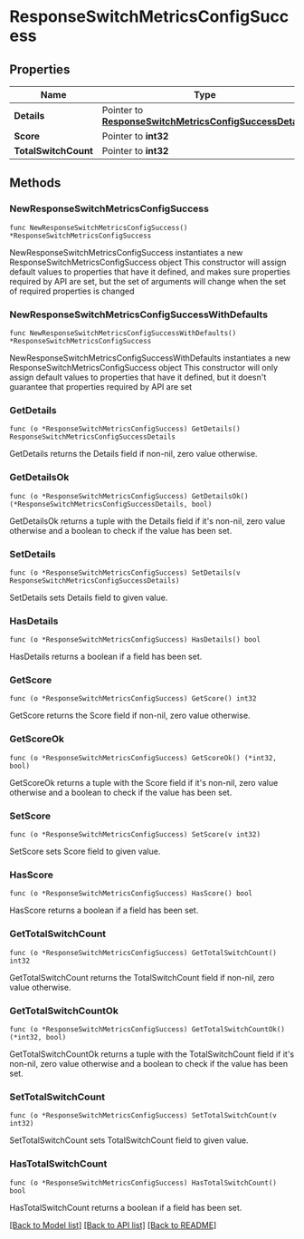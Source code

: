 # ResponseSwitchMetricsConfigSuccess

## Properties

Name | Type | Description | Notes
------------ | ------------- | ------------- | -------------
**Details** | Pointer to [**ResponseSwitchMetricsConfigSuccessDetails**](ResponseSwitchMetricsConfigSuccessDetails.md) |  | [optional] 
**Score** | Pointer to **int32** |  | [optional] 
**TotalSwitchCount** | Pointer to **int32** |  | [optional] 

## Methods

### NewResponseSwitchMetricsConfigSuccess

`func NewResponseSwitchMetricsConfigSuccess() *ResponseSwitchMetricsConfigSuccess`

NewResponseSwitchMetricsConfigSuccess instantiates a new ResponseSwitchMetricsConfigSuccess object
This constructor will assign default values to properties that have it defined,
and makes sure properties required by API are set, but the set of arguments
will change when the set of required properties is changed

### NewResponseSwitchMetricsConfigSuccessWithDefaults

`func NewResponseSwitchMetricsConfigSuccessWithDefaults() *ResponseSwitchMetricsConfigSuccess`

NewResponseSwitchMetricsConfigSuccessWithDefaults instantiates a new ResponseSwitchMetricsConfigSuccess object
This constructor will only assign default values to properties that have it defined,
but it doesn't guarantee that properties required by API are set

### GetDetails

`func (o *ResponseSwitchMetricsConfigSuccess) GetDetails() ResponseSwitchMetricsConfigSuccessDetails`

GetDetails returns the Details field if non-nil, zero value otherwise.

### GetDetailsOk

`func (o *ResponseSwitchMetricsConfigSuccess) GetDetailsOk() (*ResponseSwitchMetricsConfigSuccessDetails, bool)`

GetDetailsOk returns a tuple with the Details field if it's non-nil, zero value otherwise
and a boolean to check if the value has been set.

### SetDetails

`func (o *ResponseSwitchMetricsConfigSuccess) SetDetails(v ResponseSwitchMetricsConfigSuccessDetails)`

SetDetails sets Details field to given value.

### HasDetails

`func (o *ResponseSwitchMetricsConfigSuccess) HasDetails() bool`

HasDetails returns a boolean if a field has been set.

### GetScore

`func (o *ResponseSwitchMetricsConfigSuccess) GetScore() int32`

GetScore returns the Score field if non-nil, zero value otherwise.

### GetScoreOk

`func (o *ResponseSwitchMetricsConfigSuccess) GetScoreOk() (*int32, bool)`

GetScoreOk returns a tuple with the Score field if it's non-nil, zero value otherwise
and a boolean to check if the value has been set.

### SetScore

`func (o *ResponseSwitchMetricsConfigSuccess) SetScore(v int32)`

SetScore sets Score field to given value.

### HasScore

`func (o *ResponseSwitchMetricsConfigSuccess) HasScore() bool`

HasScore returns a boolean if a field has been set.

### GetTotalSwitchCount

`func (o *ResponseSwitchMetricsConfigSuccess) GetTotalSwitchCount() int32`

GetTotalSwitchCount returns the TotalSwitchCount field if non-nil, zero value otherwise.

### GetTotalSwitchCountOk

`func (o *ResponseSwitchMetricsConfigSuccess) GetTotalSwitchCountOk() (*int32, bool)`

GetTotalSwitchCountOk returns a tuple with the TotalSwitchCount field if it's non-nil, zero value otherwise
and a boolean to check if the value has been set.

### SetTotalSwitchCount

`func (o *ResponseSwitchMetricsConfigSuccess) SetTotalSwitchCount(v int32)`

SetTotalSwitchCount sets TotalSwitchCount field to given value.

### HasTotalSwitchCount

`func (o *ResponseSwitchMetricsConfigSuccess) HasTotalSwitchCount() bool`

HasTotalSwitchCount returns a boolean if a field has been set.


[[Back to Model list]](../README.md#documentation-for-models) [[Back to API list]](../README.md#documentation-for-api-endpoints) [[Back to README]](../README.md)



